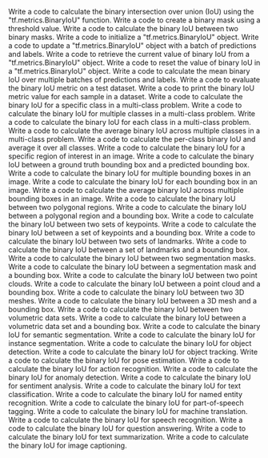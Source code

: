 Write a code to calculate the binary intersection over union (IoU) using the "tf.metrics.BinaryIoU" function.
Write a code to create a binary mask using a threshold value.
Write a code to calculate the binary IoU between two binary masks.
Write a code to initialize a "tf.metrics.BinaryIoU" object.
Write a code to update a "tf.metrics.BinaryIoU" object with a batch of predictions and labels.
Write a code to retrieve the current value of binary IoU from a "tf.metrics.BinaryIoU" object.
Write a code to reset the value of binary IoU in a "tf.metrics.BinaryIoU" object.
Write a code to calculate the mean binary IoU over multiple batches of predictions and labels.
Write a code to evaluate the binary IoU metric on a test dataset.
Write a code to print the binary IoU metric value for each sample in a dataset.
Write a code to calculate the binary IoU for a specific class in a multi-class problem.
Write a code to calculate the binary IoU for multiple classes in a multi-class problem.
Write a code to calculate the binary IoU for each class in a multi-class problem.
Write a code to calculate the average binary IoU across multiple classes in a multi-class problem.
Write a code to calculate the per-class binary IoU and average it over all classes.
Write a code to calculate the binary IoU for a specific region of interest in an image.
Write a code to calculate the binary IoU between a ground truth bounding box and a predicted bounding box.
Write a code to calculate the binary IoU for multiple bounding boxes in an image.
Write a code to calculate the binary IoU for each bounding box in an image.
Write a code to calculate the average binary IoU across multiple bounding boxes in an image.
Write a code to calculate the binary IoU between two polygonal regions.
Write a code to calculate the binary IoU between a polygonal region and a bounding box.
Write a code to calculate the binary IoU between two sets of keypoints.
Write a code to calculate the binary IoU between a set of keypoints and a bounding box.
Write a code to calculate the binary IoU between two sets of landmarks.
Write a code to calculate the binary IoU between a set of landmarks and a bounding box.
Write a code to calculate the binary IoU between two segmentation masks.
Write a code to calculate the binary IoU between a segmentation mask and a bounding box.
Write a code to calculate the binary IoU between two point clouds.
Write a code to calculate the binary IoU between a point cloud and a bounding box.
Write a code to calculate the binary IoU between two 3D meshes.
Write a code to calculate the binary IoU between a 3D mesh and a bounding box.
Write a code to calculate the binary IoU between two volumetric data sets.
Write a code to calculate the binary IoU between a volumetric data set and a bounding box.
Write a code to calculate the binary IoU for semantic segmentation.
Write a code to calculate the binary IoU for instance segmentation.
Write a code to calculate the binary IoU for object detection.
Write a code to calculate the binary IoU for object tracking.
Write a code to calculate the binary IoU for pose estimation.
Write a code to calculate the binary IoU for action recognition.
Write a code to calculate the binary IoU for anomaly detection.
Write a code to calculate the binary IoU for sentiment analysis.
Write a code to calculate the binary IoU for text classification.
Write a code to calculate the binary IoU for named entity recognition.
Write a code to calculate the binary IoU for part-of-speech tagging.
Write a code to calculate the binary IoU for machine translation.
Write a code to calculate the binary IoU for speech recognition.
Write a code to calculate the binary IoU for question answering.
Write a code to calculate the binary IoU for text summarization.
Write a code to calculate the binary IoU for image captioning.